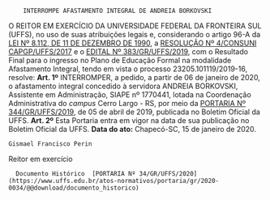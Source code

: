         INTERROMPE AFASTAMENTO INTEGRAL DE ANDREIA BORKOVSKI  

 O REITOR EM EXERCÍCIO DA UNIVERSIDADE FEDERAL DA FRONTEIRA SUL (UFFS), no uso de suas atribuições legais e, considerando o artigo 96-A da [LEI Nº 8.112, DE 11 DE DEZEMBRO DE 1990](http://www.planalto.gov.br/ccivil_03/leis/L8112cons.htm), a [RESOLUÇÃO Nº 4/CONSUNI CAPGP/UFFS/2017](https://www.uffs.edu.br/UFFS/atos-normativos/resolucao/consunicapgp/2017-0004) e o [EDITAL Nº 383/GR/UFFS/2019](https://www.uffs.edu.br/atos-normativos/edital/gr/2019-0383), com o Resultado Final para o ingresso no Plano de Educação Formal na modalidade Afastamento Integral, tendo em vista o processo 23205.101119/2019-16, resolve:   **Art. 1º**  INTERROMPER, a pedido, a partir de 06 de janeiro de 2020, o afastamento integral concedido à servidora ANDREIA BORKOVSKI, Assistente em Administração, SIAPE nº 1770441, lotada na Coordenação Administrativa do *campus*  Cerro Largo - RS, por meio da [PORTARIA Nº 344/GR/UFFS/2019](https://www.uffs.edu.br/atos-normativos/portaria/gr/2019-0344), de 05 de abril de 2019, publicada no Boletim Oficial da UFFS.   **Art. 2º**  Esta Portaria entra em vigor na data de sua publicação no Boletim Oficial da UFFS.        **Data do ato:** Chapecó-SC, 15 de janeiro de 2020.   
 

    Gismael Francisco Perin   
 Reitor em exercício 

      Documento Histórico  [PORTARIA Nº 34/GR/UFFS/2020](https://www.uffs.edu.br/atos-normativos/portaria/gr/2020-0034/@@download/documento_historico)     
      